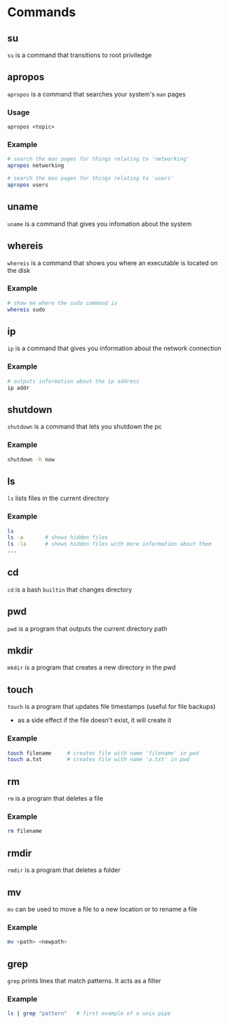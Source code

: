 # Commands
## su
`su` is a command that transitions to root priviledge

## apropos
`apropos` is a command that searches your system's `man` pages

### Usage
`apropos <topic>`

### Example
```bash
# search the man pages for things relating to 'networking'
apropos networking

# search the man pages for things relating to 'users'
apropos users
```

## uname
`uname` is a command that gives you infomation about the system

## whereis
`whereis` is a command that shows you where an executable is located on the disk

### Example
```bash
# show me where the sudo command is
whereis sudo
```

## ip
`ip` is a command that gives you information about the network connection

### Example
```bash
# outputs information about the ip address
ip addr
```

## shutdown
`shutdown` is a command that lets you shutdown the pc

### Example
```bash
shutdown -h now
```

## ls
`ls` lists files in the current directory

### Example
```bash
ls
ls -a       # shows hidden files
ls -la      # shows hidden files with more information about them
...
```

## cd
`cd` is a bash `builtin` that changes directory

## pwd
`pwd` is a program that outputs the current directory path

## mkdir
`mkdir` is a program that creates a new directory in the pwd

## touch
`touch` is a program that updates file timestamps (useful for file backups)
- as a side effect if the file doesn't exist, it will create it

### Example
```bash
touch filename     # creates file with name 'filename' in pwd
touch a.txt        # creates file with name 'a.txt' in pwd
```

## rm
`rm` is a program that deletes a file

### Example
```bash
rm filename
```

## rmdir
`rmdir` is a program that deletes a folder

## mv
`mv` can be used to move a file to a new location or to rename a file

### Example
```bash
mv <path> <newpath>
```

## grep
`grep` prints lines that match patterns. It acts as a filter

### Example
```bash
ls | grep "pattern"   # first example of a unix pipe
```
